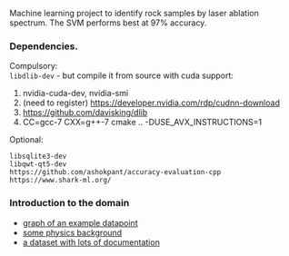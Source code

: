 Machine learning project to identify rock samples by laser ablation spectrum.
The SVM performs best at 97% accuracy.


### Dependencies.
Compulsory:  
`libdlib-dev` - but compile it from source with cuda support:  
1. nvidia-cuda-dev, nvidia-smi
2. (need to register) https://developer.nvidia.com/rdp/cudnn-download
3. https://github.com/davisking/dlib
4. CC=gcc-7 CXX=g++-7 cmake .. -DUSE_AVX_INSTRUCTIONS=1

Optional:

    libsqlite3-dev
    libqwt-qt5-dev
    https://github.com/ashokpant/accuracy-evaluation-cpp
    https://www.shark-ml.org/


### Introduction to the domain

- [graph of an example datapoint](https://physics.nist.gov/cgi-bin/ASD/lines1.pl?compositionCu&spectra=Cu&low_w=180&limits_type=0&upp_w=961&show_av=2&unit=1&resolution=1&temp=1&eden=1e17&libs=1)
- [some physics background](https://www.nist.gov/pml/atomic-spectroscopy-compendium-basic-ideas-notation-data-and-formulas/atomic-spectroscopy)
- [a dataset with lots of documentation](https://www.nist.gov/pml/atomic-spectra-database)
